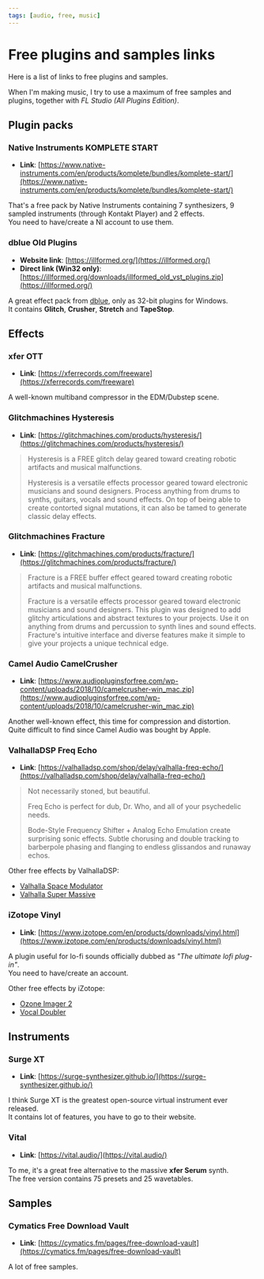 ```yaml
---
tags: [audio, free, music]
---
```

<Back name="Experiments" />

# Free plugins and samples links

Here is a list of links to free plugins and samples.

When I'm making music, I try to use a maximum of free samples and plugins, together with *FL Studio (All Plugins Edition)*.

## Plugin packs

### Native Instruments KOMPLETE START

- **Link**: [https://www.native-instruments.com/en/products/komplete/bundles/komplete-start/](https://www.native-instruments.com/en/products/komplete/bundles/komplete-start/)

That's a free pack by Native Instruments containing 7 synthesizers, 9 sampled instruments (through Kontakt Player) and 2 effects.  
You need to have/create a NI account to use them.

### dblue Old Plugins

- **Website link**: [https://illformed.org/](https://illformed.org/)
- **Direct link (Win32 only)**: [https://illformed.org/downloads/illformed_old_vst_plugins.zip](https://illformed.org/)

A great effect pack from [dblue](https://illformed.org/), only as 32-bit plugins for Windows.  
It contains **Glitch**, **Crusher**, **Stretch** and **TapeStop**.

## Effects

### xfer OTT

- **Link**: [https://xferrecords.com/freeware](https://xferrecords.com/freeware)

A well-known multiband compressor in the EDM/Dubstep scene.

### Glitchmachines Hysteresis

- **Link**: [https://glitchmachines.com/products/hysteresis/](https://glitchmachines.com/products/hysteresis/)

> Hysteresis is a FREE glitch delay geared toward creating robotic artifacts and musical malfunctions.
>
> Hysteresis is a versatile effects processor geared toward electronic musicians and sound designers. Process anything from drums to synths, guitars, vocals and sound effects. On top of being able to create contorted signal mutations, it can also be tamed to generate classic delay effects.

### Glitchmachines Fracture

- **Link**: [https://glitchmachines.com/products/fracture/](https://glitchmachines.com/products/fracture/)

> Fracture is a FREE buffer effect geared toward creating robotic artifacts and musical malfunctions.
>
> Fracture is a versatile effects processor geared toward electronic musicians and sound designers. This plugin was designed to add glitchy articulations and abstract textures to your projects. Use it on anything from drums and percussion to synth lines and sound effects. Fracture's intuitive interface and diverse features make it simple to give your projects a unique technical edge.

### Camel Audio CamelCrusher

- **Link**: [https://www.audiopluginsforfree.com/wp-content/uploads/2018/10/camelcrusher-win_mac.zip](https://www.audiopluginsforfree.com/wp-content/uploads/2018/10/camelcrusher-win_mac.zip)

Another well-known effect, this time for compression and distortion.  
Quite difficult to find since Camel Audio was bought by Apple. 

### ValhallaDSP Freq Echo

- **Link**: [https://valhalladsp.com/shop/delay/valhalla-freq-echo/](https://valhalladsp.com/shop/delay/valhalla-freq-echo/)

> Not necessarily stoned, but beautiful.
>
> Freq Echo is perfect for dub, Dr. Who, and all of your psychedelic needs.
>
> Bode-Style Frequency Shifter + Analog Echo Emulation create surprising sonic effects. Subtle chorusing and double tracking to barberpole phasing and flanging to endless glissandos and runaway echos.

Other free effects by ValhallaDSP:
- [Valhalla Space Modulator](https://valhalladsp.com/shop/modulation/valhalla-space-modulator/)
- [Valhalla Super Massive](https://valhalladsp.com/shop/reverb/valhalla-supermassive/)

### iZotope Vinyl

- **Link**: [https://www.izotope.com/en/products/downloads/vinyl.html](https://www.izotope.com/en/products/downloads/vinyl.html)

A plugin useful for lo-fi sounds officially dubbed as *"The ultimate lofi plug-in"*.  
You need to have/create an account.

Other free effects by iZotope:
- [Ozone Imager 2](https://www.izotope.com/en/products/downloads/ozone_imager2.html)
- [Vocal Doubler](https://www.izotope.com/en/products/downloads/vocal-doubler.html)

## Instruments

### Surge XT

- **Link**: [https://surge-synthesizer.github.io/](https://surge-synthesizer.github.io/)

I think Surge XT is the greatest open-source virtual instrument ever released.  
It contains lot of features, you have to go to their website.

### Vital

- **Link**: [https://vital.audio/](https://vital.audio/)

To me, it's a great free alternative to the massive **xfer Serum** synth.  
The free version contains 75 presets and 25 wavetables.

## Samples

### Cymatics Free Download Vault

- **Link**: [https://cymatics.fm/pages/free-download-vault](https://cymatics.fm/pages/free-download-vault)

A lot of free samples.

